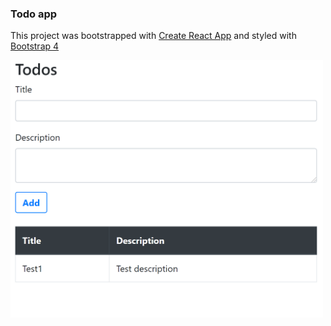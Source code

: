 ### Todo app



This project was bootstrapped with [Create React App](https://github.com/facebook/create-react-app) and styled with [Bootstrap 4](https://getbootstrap.com/)

<img src="https://github.com/ruusunentoni/Todos/blob/master/src/img/Screenshot.PNG" alt="Todo app screenshot" width="500" />
